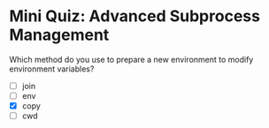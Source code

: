 # Mini Quiz: Advanced Subprocess Management

Which method do you use to prepare a new environment to modify environment variables?
- [ ] join
- [ ] env
- [x] copy
- [ ] cwd
